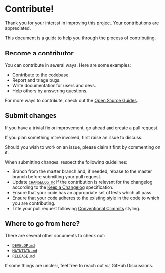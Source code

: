 # Contribute!

Thank you for your interest in improving this project. Your contributions are
appreciated.

This document is a guide to help you through the process of contributing.

## Become a contributor

You can contribute in several ways. Here are some examples:

- Contribute to the codebase.
- Report and triage bugs.
- Write documentation for users and devs.
- Help others by answering questions.

For more ways to contribute, check out the
[Open Source Guides](https://opensource.guide/how-to-contribute).

## Submit changes

If you have a trivial fix or improvement, go ahead and create a pull request.

If you plan something more involved, first raise an issue to discuss.

Should you wish to work on an issue, please claim it first by commenting on it.

When submitting changes, respect the following guidelines:

- Branch from the master branch and, if needed, rebase to the master branch
  before submitting your pull request.
- Update [`CHANGELOG.md`](./CHANGELOG.md) if the contribution is relevant for the
  changelog according to the
  [Keep a Changelog](https://keepachangelog.com/en/1.1.0) specification.
- Ensure that your code has an appropriate set of tests which all pass.
- Ensure that your code adheres to the existing style in the code to which you
  are contributing.
- Title your pull request following
  [Conventional Commits](https://www.conventionalcommits.org/) styling.

## Where to go from here?

There are several other documents to check out:

- [`DEVELOP.md`](./DEVELOP.md)
- [`MAINTAIN.md`](./MAINTAIN.md)
- [`RELEASE.md`](./RELEASE.md)

If some things are unclear, feel free to reach out via GitHub Discussions.
